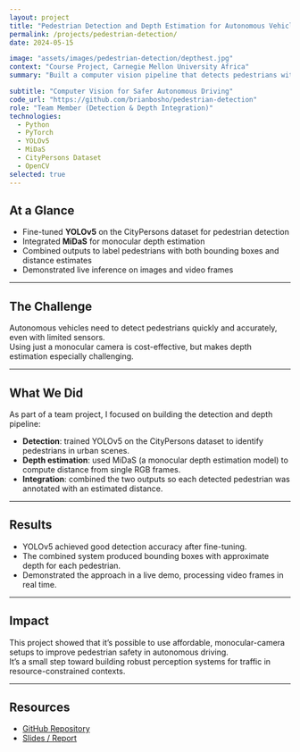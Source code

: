 ```yaml
---
layout: project
title: "Pedestrian Detection and Depth Estimation for Autonomous Vehicles"
permalink: /projects/pedestrian-detection/
date: 2024-05-15

image: "assets/images/pedestrian-detection/depthest.jpg"
context: "Course Project, Carnegie Mellon University Africa"
summary: "Built a computer vision pipeline that detects pedestrians with YOLOv5 and estimates their distance using monocular depth estimation."

subtitle: "Computer Vision for Safer Autonomous Driving"
code_url: "https://github.com/brianbosho/pedestrian-detection"
role: "Team Member (Detection & Depth Integration)"
technologies:
  - Python
  - PyTorch
  - YOLOv5
  - MiDaS
  - CityPersons Dataset
  - OpenCV
selected: true
---
```


## At a Glance
- Fine-tuned **YOLOv5** on the CityPersons dataset for pedestrian detection  
- Integrated **MiDaS** for monocular depth estimation  
- Combined outputs to label pedestrians with both bounding boxes and distance estimates  
- Demonstrated live inference on images and video frames  

---

## The Challenge
Autonomous vehicles need to detect pedestrians quickly and accurately, even with limited sensors.  
Using just a monocular camera is cost-effective, but makes depth estimation especially challenging.  

---

## What We Did
As part of a team project, I focused on building the detection and depth pipeline:  

- **Detection**: trained YOLOv5 on the CityPersons dataset to identify pedestrians in urban scenes.  
- **Depth estimation**: used MiDaS (a monocular depth estimation model) to compute distance from single RGB frames.  
- **Integration**: combined the two outputs so each detected pedestrian was annotated with an estimated distance.  

---

## Results
- YOLOv5 achieved good detection accuracy after fine-tuning.  
- The combined system produced bounding boxes with approximate depth for each pedestrian.  
- Demonstrated the approach in a live demo, processing video frames in real time.  

---

## Impact
This project showed that it’s possible to use affordable, monocular-camera setups to improve pedestrian safety in autonomous driving.  
It’s a small step toward building robust perception systems for traffic in resource-constrained contexts.  

---

## Resources
- [GitHub Repository](https://github.com/brianbosho/pedestrian-detection)  
- [Slides / Report](link-if-available)  
